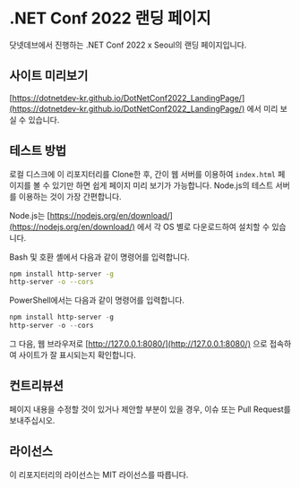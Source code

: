 # .NET Conf 2022 랜딩 페이지

닷넷데브에서 진행하는 .NET Conf 2022 x Seoul의 랜딩 페이지입니다.

## 사이트 미리보기

[https://dotnetdev-kr.github.io/DotNetConf2022_LandingPage/](https://dotnetdev-kr.github.io/DotNetConf2022_LandingPage/) 에서 미리 보실 수 있습니다.

## 테스트 방법

로컬 디스크에 이 리포지터리를 Clone한 후, 간이 웹 서버를 이용하여 `index.html` 페이지를 볼 수 있기만 하면 쉽게 페이지 미리 보기가 가능합니다. Node.js의 테스트 서버를 이용하는 것이 가장 간편합니다.

Node.js는 [https://nodejs.org/en/download/](https://nodejs.org/en/download/) 에서 각 OS 별로 다운로드하여 설치할 수 있습니다.

Bash 및 호환 셸에서 다음과 같이 명령어를 입력합니다.

```bash
npm install http-server -g
http-server -o --cors
```

PowerShell에서는 다음과 같이 명령어를 입력합니다.

```powershell
npm install http-server -g
http-server -o --cors
```

그 다음, 웹 브라우저로 [http://127.0.0.1:8080/](http://127.0.0.1:8080/) 으로 접속하여 사이트가 잘 표시되는지 확인합니다.

## 컨트리뷰션

페이지 내용을 수정할 것이 있거나 제안할 부분이 있을 경우, 이슈 또는 Pull Request를 보내주십시오.

## 라이선스

이 리포지터리의 라이선스는 MIT 라이선스를 따릅니다.
